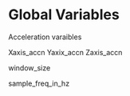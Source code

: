 # Global Variables
Acceleration varaibles

Xaxis_accn
Yaxix_accn
Zaxis_accn

window_size

sample_freq_in_hz

